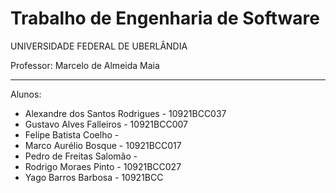 Trabalho de Engenharia de Software
===============
UNIVERSIDADE FEDERAL DE UBERLÂNDIA

Professor: Marcelo de Almeida Maia
__________________

Alunos:
  * Alexandre dos Santos Rodrigues - 10921BCC037
  * Gustavo Alves Falleiros - 10921BCC007
  * Felipe Batista Coelho - 
  * Marco Aurélio Bosque - 10921BCC017
  * Pedro de Freitas Salomão -
  * Rodrigo Moraes Pinto - 10921BCC027
  * Yago Barros Barbosa - 10921BCC
  
